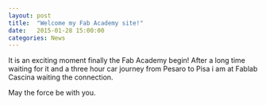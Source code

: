 ```yaml
---
layout: post
title:  "Welcome my Fab Academy site!"
date:   2015-01-28 15:00:00
categories: News
---
```

It is an exciting moment finally the Fab Academy begin!
After a long time waiting for it and a three hour car journey from Pesaro to Pisa i am at Fablab Cascina waiting the connection.

May the force be with you. 
